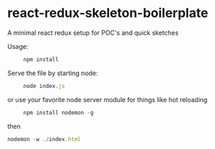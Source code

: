 # react-redux-skeleton-boilerplate
A minimal react redux setup for POC's and quick sketches

Usage:

```js
	 npm install
```

Serve the file by starting node:

```js
	 node index.js
```

or use your favorite node server module for things like hot reloading

```js
	 npm install nodemon -g
```

then

```js
nodemon -w ./index.html
```
